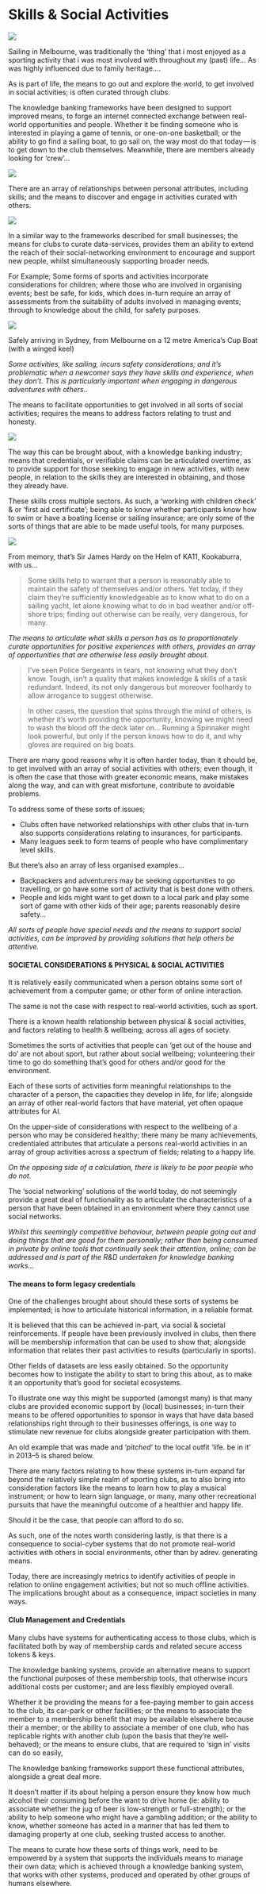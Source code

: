 # Skills & Social Activities


![](https://cdn-images-1.medium.com/max/800/1*L4OISutOcf3dWceVbhe3bw.jpeg)

Sailing in Melbourne, was traditionally the ‘thing’ that i most enjoyed as a sporting activity that i was most involved with throughout my (past) life… As was highly influenced due to family heritage….

As is part of life, the means to go out and explore the world, to get involved in social activities; is often curated through clubs.

The knowledge banking frameworks have been designed to support improved means, to forge an internet connected exchange between real-world opportunities and people. Whether it be finding someone who is interested in playing a game of tennis, or one-on-one basketball; or the ability to go find a sailing boat, to go sail on, the way most do that today — is to get down to the club themselves. Meanwhile, there are members already looking for ‘crew’…

![](https://cdn-images-1.medium.com/max/800/1*mcWfCapcKVEvkrtygCopHg.jpeg)

There are an array of relationships between personal attributes, including skills; and the means to discover and engage in activities curated with others.

![](https://cdn-images-1.medium.com/max/800/1*rD0FLx_UEGXrwIMdft6Ywg.jpeg)

In a similar way to the frameworks described for small businesses; the means for clubs to curate data-services, provides them an ability to extend the reach of their social-networking environment to encourage and support new people, whilst simultaneously supporting broader needs.

For Example; Some forms of sports and activities incorporate considerations for children; where those who are involved in organising events; best be safe, for kids, which does in-turn require an array of assessments from the suitability of adults involved in managing events; through to knowledge about the child, for safety purposes.

![](https://cdn-images-1.medium.com/max/800/1*ZNTgwsRB_rSxcEwbeQ9wpA.jpeg)

Safely arriving in Sydney, from Melbourne on a 12 metre America’s Cup Boat (with a winged keel)

_Some activities, like sailing, incurs safety considerations; and it’s problematic when a newcomer says they have skills and experience, when they don’t. This is particularly important when engaging in dangerous adventures with others.._

The means to facilitate opportunities to get involved in all sorts of social activities; requires the means to address factors relating to trust and honesty.

![](https://cdn-images-1.medium.com/max/800/1*9HLkZi0FgFUwvvGjmTUMzQ.jpeg)

The way this can be brought about, with a knowledge banking industry; means that credentials, or verifiable claims can be articulated overtime, as to provide support for those seeking to engage in new activities, with new people, in relation to the skills they are interested in obtaining, and those they already have.

These skills cross multiple sectors. As such, a ‘working with children check’ & or ‘first aid certificate’; being able to know whether participants know how to swim or have a boating license or sailing insurance; are only some of the sorts of things that are able to be made useful tools, for many purposes.

![](https://cdn-images-1.medium.com/max/800/1*yR4BaJKxhkjp8_ewMkOwSA.jpeg)

From memory, that’s Sir James Hardy on the Helm of KA11, Kookaburra, with us…

> Some skills help to warrant that a person is reasonably able to maintain the safety of themselves and/or others. Yet today, if they claim they’re sufficiently knowledgeable as to know what to do on a sailing yacht, let alone knowing what to do in bad weather and/or off-shore trips; finding out otherwise can be really, very dangerous, for many.

_The means to articulate what skills a person has as to proportionately curate opportunities for positive experiences with others, provides an array of opportunities that are otherwise less easily brought about._

> I’ve seen Police Sergeants in tears, not knowing what they don’t know. Tough, isn’t a quality that makes knowledge & skills of a task redundant. Indeed, its not only dangerous but moreover foolhardy to allow arrogance to suggest otherwise.

> In other cases, the question that spins through the mind of others, is whether it’s worth providing the opportunity, knowing we might need to wash the blood off the deck later on… Running a Spinnaker might look powerful, but only if the person knows how to do it, and why gloves are required on big boats.

There are many good reasons why it is often harder today, than it should be, to get involved with an array of social activities with others; even though, it is often the case that those with greater economic means, make mistakes along the way, and can with great misfortune, contribute to avoidable problems.

To address some of these sorts of issues;

-   Clubs often have networked relationships with other clubs that in-turn also supports considerations relating to insurances, for participants.
-   Many leagues seek to form teams of people who have complimentary level skills.

But there’s also an array of less organised examples…

-   Backpackers and adventurers may be seeking opportunities to go travelling, or go have some sort of activity that is best done with others.
-   People and kids might want to get down to a local park and play some sort of game with other kids of their age; parents reasonably desire safety…

_All sorts of people have special needs and the means to support social activities, can be improved by providing solutions that help others be attentive._

#### SOCIETAL CONSIDERATIONS & PHYSICAL & SOCIAL ACTIVITIES

It is relatively easily communicated when a person obtains some sort of achievement from a computer game; or other form of online interaction.

The same is not the case with respect to real-world activities, such as sport.

There is a known health relationship between physical & social activities, and factors relating to health & wellbeing; across all ages of society.

Sometimes the sorts of activities that people can ‘get out of the house and do’ are not about sport, but rather about social wellbeing; volunteering their time to go do something that’s good for others and/or good for the environment.

Each of these sorts of activities form meaningful relationships to the character of a person, the capacities they develop in life, for life; alongside an array of other real-world factors that have material, yet often opaque attributes for AI.

On the upper-side of considerations with respect to the wellbeing of a person who may be considered healthy; there many be many achievements, credentialed attributes that articulate a persons real-world activities in an array of group activities across a spectrum of fields; relating to a happy life.

_On the opposing side of a calculation, there is likely to be poor people who do not._

The ‘social networking’ solutions of the world today, do not seemingly provide a great deal of functionality as to articulate the characteristics of a person that have been obtained in an environment where they cannot use social networks.

_Whilst this seemingly competitive behaviour, between people going out and doing things that are good for them personally; rather than being consumed in private by online tools that continually seek their attention, online; can be addressed and is part of the R&D undertaken for knowledge banking works…_

#### The means to form legacy credentials

One of the challenges brought about should these sorts of systems be implemented; is how to articulate historical information, in a reliable format.

It is believed that this can be achieved in-part, via social & societal reinforcements. If people have been previously involved in clubs, then there will be membership information that can be used to show that; alongside information that relates their past activities to results (particularly in sports).

Other fields of datasets are less easily obtained. So the opportunity becomes how to instigate the ability to start to bring this about, as to make it an opportunity that’s good for societal ecosystems.

To illustrate one way this might be supported (amongst many) is that many clubs are provided economic support by (local) businesses; in-turn their means to be offered opportunities to sponsor in ways that have data based relationships right through to their businesses offerings, is one way to stimulate new revenue for clubs alongside greater participation with them.

An old example that was made and ‘_pitched_’ to the local outfit ‘life. be in it’ in 2013–5 is shared below.

There are many factors relating to how these systems in-turn expand far beyond the relatively simple realm of sporting clubs, as to also bring into consideration factors like the means to learn how to play a musical instrument; or how to learn sign language, or many, many other recreational pursuits that have the meaningful outcome of a healthier and happy life.

Should it be the case, that people can afford to do so.

As such, one of the notes worth considering lastly, is that there is a consequence to social-cyber systems that do not promote real-world activities with others in social environments, other than by adrev. generating means.

Today, there are increasingly metrics to identify activities of people in relation to online engagement activities; but not so much offline activities. The implications brought about as a consequence, impact societies in many ways.

#### Club Management and Credentials

Many clubs have systems for authenticating access to those clubs, which is facilitated both by way of membership cards and related secure access tokens & keys.

The knowledge banking systems, provide an alternative means to support the functional purposes of these membership tools, that otherwise incurs additional costs per customer; and are less flexibly employed overall.

Whether it be providing the means for a fee-paying member to gain access to the club, its car-park or other facilities; or the means to associate the member to a membership benefit that may be available elsewhere because their a member; or the ability to associate a member of one club, who has replicable rights with another club (upon the basis that they’re well-behaved); or the means to ensure clubs, that are required to ‘sign in’ visits can do so easily,

The knowledge banking frameworks support these functional attributes, alongside a great deal more.

It doesn’t matter if its about helping a person ensure they know how much alcohol their consuming before the want to drive home (ie: ability to associate whether the jug of beer is low-strength or full-strength); or the ability to help someone who might have a gambling addition; or the ability to know, whether someone has acted in a manner that has led them to damaging property at one club, seeking trusted access to another.

The means to curate how these sorts of things work, need to be empowered by a system that supports the individuals means to manage their own data; which is achieved through a knowledge banking system, that works with other systems, produced and operated by other groups of humans elsewhere.
